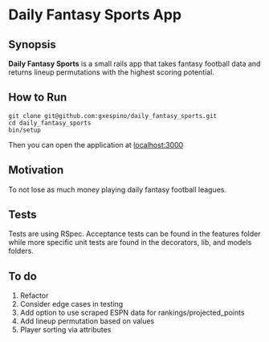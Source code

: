Daily Fantasy Sports App
======

## Synopsis
**Daily Fantasy Sports** is a small rails app that takes fantasy football data and returns lineup permutations with the highest scoring potential.

## How to Run

```
git clone git@github.com:gxespino/daily_fantasy_sports.git
cd daily_fantasy_sports
bin/setup
```

Then you can open the application at [localhost:3000](http://localhost:3000)

## Motivation

To not lose as much money playing daily fantasy football leagues. 

## Tests

Tests are using RSpec. Acceptance tests can be found in the features folder while more specific unit tests are found in the decorators, lib, and models folders.

## To do

1. Refactor
2. Consider edge cases in testing
3. Add option to use scraped ESPN data for rankings/projected_points
4. Add lineup permutation based on values
5. Player sorting via attributes


